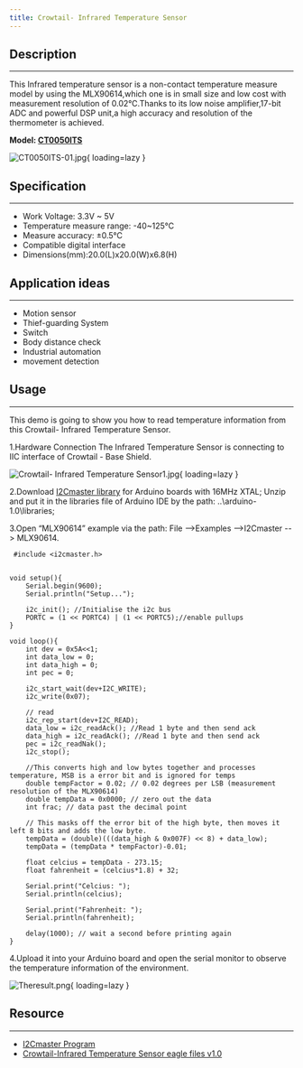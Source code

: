 ```yaml
---
title: Crowtail- Infrared Temperature Sensor
---
```


## Description
-----------

This Infrared temperature sensor is a non-contact temperature measure model by using the MLX90614,which one is in small size and low cost with measurement resolution of 0.02℃.Thanks to its low noise amplifier,17-bit ADC and powerful DSP unit,a high accuracy and resolution of the thermometer is achieved.

**Model: [CT0050ITS ](http://www.elecrow.com/crowtail-infrared-temperature-sensor-p-1509.html)**

![CT0050ITS-01.jpg](https://wiki.elecrow.com/images/thumb/b/b9/CT0050ITS-01.jpg/600px-CT0050ITS-01.jpg){ loading=lazy }

## Specification
-------------

- Work Voltage: 3.3V ~ 5V
- Temperature measure range: -40~125°C
- Measure accuracy: ±0.5°C
- Compatible digital interface
- Dimensions(mm):20.0(L)x20.0(W)x6.8(H)

## Application ideas
-----------------

- Motion sensor
- Thief-guarding System
- Switch
- Body distance check
- Industrial automation
- movement detection

## Usage
-----

This demo is going to show you how to read temperature information from this Crowtail- Infrared Temperature Sensor.

1.Hardware Connection
The Infrared Temperature Sensor is connecting to IIC interface of Crowtail - Base Shield.

![Crowtail- Infrared Temperature Sensor1.jpg](https://wiki.elecrow.com/images/thumb/1/12/Crowtail-_Infrared_Temperature_Sensor1.jpg/600px-Crowtail-_Infrared_Temperature_Sensor1.jpg){ loading=lazy }

2.Download [I2Cmaster library](../../files/Crowtail-Infrared-Temperature-Sensor-zip.md) for Arduino boards with 16MHz XTAL; Unzip and put it in the libraries file of Arduino IDE by the path: ..\\arduino-1.0\\libraries;

3.Open “MLX90614” example via the path: File --&gt;Examples --&gt;I2Cmaster --&gt; MLX90614.

```
 #include <i2cmaster.h>


void setup(){
	Serial.begin(9600);
	Serial.println("Setup...");
	
	i2c_init(); //Initialise the i2c bus
	PORTC = (1 << PORTC4) | (1 << PORTC5);//enable pullups
}

void loop(){
    int dev = 0x5A<<1;
    int data_low = 0;
    int data_high = 0;
    int pec = 0;
    
    i2c_start_wait(dev+I2C_WRITE);
    i2c_write(0x07);
    
    // read
    i2c_rep_start(dev+I2C_READ);
    data_low = i2c_readAck(); //Read 1 byte and then send ack
    data_high = i2c_readAck(); //Read 1 byte and then send ack
    pec = i2c_readNak();
    i2c_stop();
    
    //This converts high and low bytes together and processes temperature, MSB is a error bit and is ignored for temps
    double tempFactor = 0.02; // 0.02 degrees per LSB (measurement resolution of the MLX90614)
    double tempData = 0x0000; // zero out the data
    int frac; // data past the decimal point
    
    // This masks off the error bit of the high byte, then moves it left 8 bits and adds the low byte.
    tempData = (double)(((data_high & 0x007F) << 8) + data_low);
    tempData = (tempData * tempFactor)-0.01;
    
    float celcius = tempData - 273.15;
    float fahrenheit = (celcius*1.8) + 32;

    Serial.print("Celcius: ");
    Serial.println(celcius);

    Serial.print("Fahrenheit: ");
    Serial.println(fahrenheit);

    delay(1000); // wait a second before printing again
}
```

4.Upload it into your Arduino board and open the serial monitor to observe the temperature information of the environment.

![Theresult.png](https://wiki.elecrow.com/images/e/ef/Theresult.png){ loading=lazy }

## Resource
--------

- [I2Cmaster Program](../../files/Crowtail-Infrared-Temperature-Sensor-zip.md)
- [Crowtail-Infrared Temperature Sensor eagle files v1.0](../../files/Crowtail-Infrared-Temperature-Sensorv1.0-zip.md)